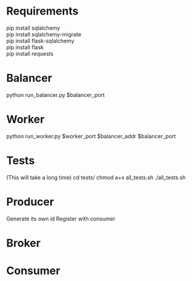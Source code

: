 Requirements
=======
pip install sqlalchemy  
pip install sqlalchemy-migrate  
pip install flask-sqlalchemy  
pip install flask  
pip install requests

Balancer
=======
python run_balancer.py $balancer_port

Worker
=======
python run_worker.py $worker_port $balancer_addr $balancer_port

Tests
=======
(This will take a long time)
cd tests/
chmod a+x all_tests.sh
./all_tests.sh

Producer
=======
Generate its own id
Register with consumer

Broker
=======


Consumer
=======

